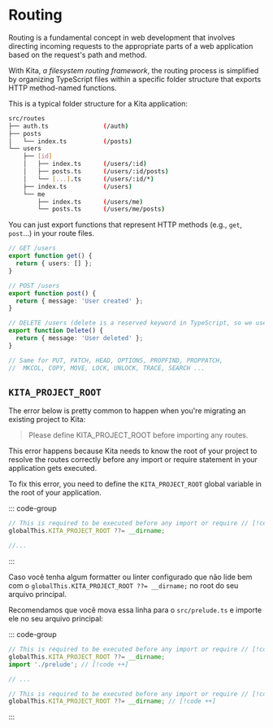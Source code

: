 # Routing

Routing is a fundamental concept in web development that involves directing
incoming requests to the appropriate parts of a web application based on the
request's path and method.

With Kita, _a filesystem routing framework_, the routing process is simplified
by organizing TypeScript files within a specific folder structure that exports
HTTP method-named functions.

This is a typical folder structure for a Kita application:

```sh
src/routes
├── auth.ts               (/auth)
├── posts
│   └── index.ts          (/posts)
└── users
    ├── [id]
    │   ├── index.ts      (/users/:id)
    │   ├── posts.ts      (/users/:id/posts)
    │   └── [...].ts      (/users/:id/*)
    ├── index.ts          (/users)
    └── me
        ├── index.ts      (/users/me)
        └── posts.ts      (/users/me/posts)
```

You can just export functions that represent HTTP methods (e.g., `get`,
`post`...) in your route files.

```ts [src/routes/users.ts]
// GET /users
export function get() {
  return { users: [] };
}

// POST /users
export function post() {
  return { message: 'User created' };
}

// DELETE /users (delete is a reserved keyword in TypeScript, so we use Delete)
export function Delete() {
  return { message: 'User deleted' };
}

// Same for PUT, PATCH, HEAD, OPTIONS, PROPFIND, PROPPATCH,
//  MKCOL, COPY, MOVE, LOCK, UNLOCK, TRACE, SEARCH ...
```

## `KITA_PROJECT_ROOT`

The error below is pretty common to happen when you're migrating an existing
project to Kita:

> Please define KITA_PROJECT_ROOT before importing any routes.

This error happens because Kita needs to know the root of your project to
resolve the routes correctly before any import or require statement in your
application gets executed.

To fix this error, you need to define the `KITA_PROJECT_ROOT` global variable in
the root of your application.

::: code-group

```ts [src/index.ts]
// This is required to be executed before any import or require // [!code focus:2]
globalThis.KITA_PROJECT_ROOT ??= __dirname;

//...
```

:::

Caso você tenha algum formatter ou linter configurado que não lide bem com o
`globalThis.KITA_PROJECT_ROOT ??= __dirname;` no root do seu arquivo principal.

Recomendamos que você mova essa linha para o `src/prelude.ts` e importe ele no
seu arquivo principal:

::: code-group

```ts [src/index.ts]
// This is required to be executed before any import or require // [!code --:2] // [!code focus:3]
globalThis.KITA_PROJECT_ROOT ??= __dirname;
import './prelude'; // [!code ++]

// ...
```

```ts [src/prelude.ts]
// This is required to be executed before any import or require // [!code ++]
globalThis.KITA_PROJECT_ROOT ??= __dirname; // [!code ++]
```

:::
